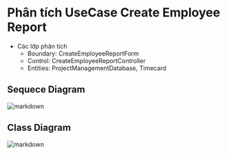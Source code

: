 # Phân tích UseCase Create Employee Report
- Các lớp phân tích
    * Boundary: CreateEmployeeReportForm
    * Control: CreateEmployeeReportController
    * Entities: ProjectManagementDatabase, Timecard

## Sequece Diagram
![markdown](https://www.planttext.com/api/plantuml/png/f5LBJiD03DtFAInMHO8Bi014oq-22a4brYPnOI0P1uzJgMTZmP6u0fEGXAHgIagxgDIf_UPzxEJhu_FKAuhcQM8mKXOuJxE4bqGc2ySsiXawXR4GAjL_tLF6eXSiwPz5OtOgd2GadT8xuLUAz1OTFbDAJYUe-8I-U-lCfXIXnCRKe71utCi5Zk2UtdFo2Z-7fhSoe3I8grq1tog9nQ6N1YqB6zDgEuncoumE82WZlsymKRYUmzwC5HEuubmyFBAyKGppu3hMbkmP29zDp3VRtD8pVa5v9fZcwHE9xyLjzGRqtcHAO1LB2rg7tDytZBBculx7U4Cq4-kp19VhS0U6-q19KDK5CEJYZRCrEA5gP2x9aQ1QTcjXktBhfGWmLLypUgEpu7SCx9eXt3TD-HOnL715WWC83V2_siUXdkEYbdHIxqtJ-XWU31wKowfjagpNj4I_uQZq6z35CCMKTj-w5kk1WzjAijLSQAlfbK1R9HX-pAsaF-9u_klIJZbMp0gmk9p-rLGcJ1wch6KydNHsdPzIUMLhSVDf-2fULjy0003__mC0)

## Class Diagram
![markdown](https://www.planttext.com/api/plantuml/png/Z59BJiD03DtFAQnk08bUW0MgIDiT25LSm9sOTD1yWkr4gX0dOy6Hk0BvjKghLktA6llv-Jrx_dv-PwB8MWLlp0tCwTr5WgTKnHnv2zQZ28df8cHCgBG8fKzReXMLYNMPEC2N0G2cpuf4-_JjNPigETKk7v0PEoLss9To9wN7RRP1BkYb2cjYEQYCUGHh6hyRY4NEzwdlaVOiHUNahv0-83tnWO4JaWgAn4t_CD0EJewrSHVkmIUBwbAyg7KHrUdnbbyvVP3LPunOKA2eSrHSez1EfRAZcevbDhnz_viBr4viuFsm5VbEZcnSAURi4QVJnqjhUe29HUzbSf9b16ovpljeQ7Ok16pd0s9lv2hclSE6Q7SQ0OnvTmo1_WuJOsOKy_Pd_mC00F__0m00)
